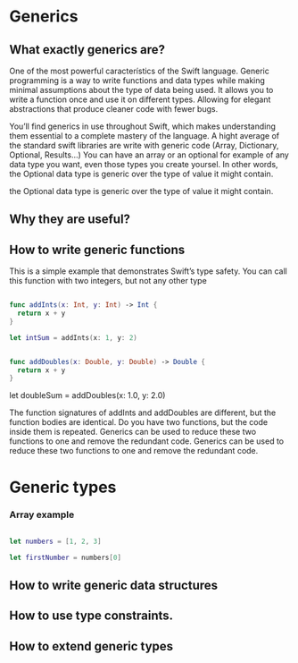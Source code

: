 # Generics

## What exactly generics are?

One of the most powerful característics of the Swift language.
Generic programming is a way to write functions and data types while making minimal assumptions about the type of data being used.
It allows you to write a function once and use it on different types.
Allowing for elegant abstractions that produce cleaner code with fewer bugs. 

You’ll find generics in use throughout Swift, which makes understanding them essential to a complete mastery of the language.
A hight average of the standard swift libraries are write with generic code (Array, Dictionary, Optional, Results...) You can have an array or an optional for example of any data type you want, even those types you create yoursel. In other words, the Optional data type is generic over the type of value it might contain.

the Optional data type is generic over the type of value it might contain.

## Why they are useful?

## How to write generic functions

This is a simple example that demonstrates Swift’s type safety. You can call this function with two integers, but not any other type

```swift

func addInts(x: Int, y: Int) -> Int {
  return x + y
}

let intSum = addInts(x: 1, y: 2)

```

```swift

func addDoubles(x: Double, y: Double) -> Double {
  return x + y
}
```
let doubleSum = addDoubles(x: 1.0, y: 2.0)


The function signatures of addInts and addDoubles are different, but the function bodies are identical. Do you have two functions, but the code inside them is repeated. Generics can be used to reduce these two functions to one and remove the redundant code.
Generics can be used to reduce these two functions to one and remove the redundant code.

# Generic types

### Array example

```swift

let numbers = [1, 2, 3]

let firstNumber = numbers[0]

```

## How to write generic data structures

## How to use type constraints.

## How to extend generic types

